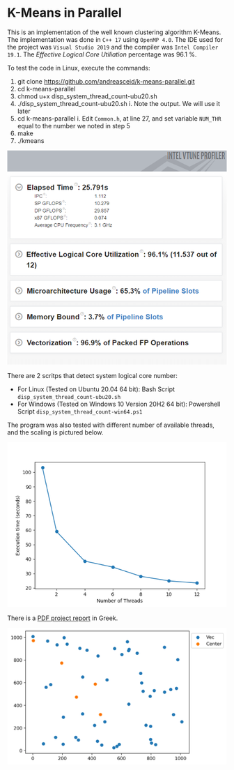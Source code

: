 # K-Means in Parallel
This is an implementation of the well known clustering algorithm K-Means. The implementation was done in `C++ 17` using `OpenMP 4.0`. The IDE used for the project was `Visual Studio 2019` and the compiler was `Intel Compiler 19.1`. The *Effective Logical Core Utiliation* percentage was 96.1 %. 

To test the code in Linux, execute the commands:
 1. git clone https://github.com/andreasceid/k-means-parallel.git
 2. cd k-means-parallel
 3. chmod u+x disp_system_thread_count-ubu20.sh
 4. ./disp_system_thread_count-ubu20.sh
   i. Note the output. We will use it later
 5. cd k-means-parallel
   i. Edit `Common.h`, at line 27, and set variable `NUM_THR` equal to the number we noted in step 5
 6. make
 7. ./kmeans

![Effective Logical Core Utilization Percentage](performance.PNG "Effective Logical Core Utilization Percentage")

There are 2 scritps that detect system logical core number:
  * For Linux (Tested on Ubuntu 20.04 64 bit): Bash Script `disp_system_thread_count-ubu20.sh`
  * For Windows (Tested on Windows 10 Version 20H2 64 bit): Powershell Script `disp_system_thread_count-win64.ps1`
  
The program was also tested with different number of available threads, and the scaling is pictured below.

![Thread Parallelism Convergence](convergence.png "Thread Parallelism Convergence")

There is a [PDF project report](parallel-programming-lab-2.pdf) in Greek.

![Demo](kmeans.gif)
